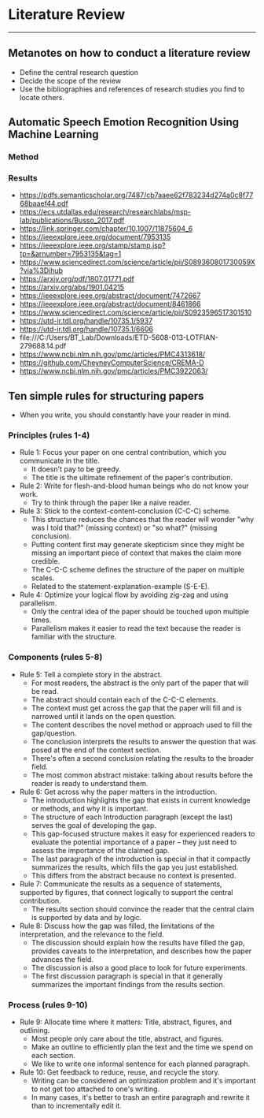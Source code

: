 # Literature Review

---

## Metanotes on how to conduct a literature review

- Define the central research question
- Decide the scope of the review
- Use the bibliographies and references of research studies you find to locate others.

## Automatic Speech Emotion Recognition Using Machine Learning

### Method

### Results

- https://pdfs.semanticscholar.org/7487/cb7aaee62f783234d274a0c8f7768baaef44.pdf
- https://ecs.utdallas.edu/research/researchlabs/msp-lab/publications/Busso_2017.pdf
- https://link.springer.com/chapter/10.1007/11875604_6
- https://ieeexplore.ieee.org/document/7953135
- https://ieeexplore.ieee.org/stamp/stamp.jsp?tp=&arnumber=7953135&tag=1
- https://www.sciencedirect.com/science/article/pii/S089360801730059X?via%3Dihub
- https://arxiv.org/pdf/1807.01771.pdf
- https://arxiv.org/abs/1901.04215
- https://ieeexplore.ieee.org/abstract/document/7472667
- https://ieeexplore.ieee.org/abstract/document/8461866
- https://www.sciencedirect.com/science/article/pii/S0923596517301510
- https://utd-ir.tdl.org/handle/10735.1/5937
- https://utd-ir.tdl.org/handle/10735.1/6606
- file:///C:/Users/BT_Lab/Downloads/ETD-5608-013-LOTFIAN-279688.14.pdf
- https://www.ncbi.nlm.nih.gov/pmc/articles/PMC4313618/
- https://github.com/CheyneyComputerScience/CREMA-D
- https://www.ncbi.nlm.nih.gov/pmc/articles/PMC3922063/

## Ten simple rules for structuring papers

- When you write, you should constantly have your reader in mind.

### Principles (rules 1-4)

- Rule 1: Focus your paper on one central contribution, which you communicate in the title.
  - It doesn't pay to be greedy.
  - The title is the ultimate refinement of the paper's contribution.
- Rule 2: Write for flesh-and-blood human beings who do not know your work.
  - Try to think through the paper like a naive reader.
- Rule 3: Stick to the context-content-conclusion (C-C-C) scheme.
  - This structure reduces the chances that the reader will wonder "why was I told that?" (missing context) or "so what?" (missing conclusion).
  - Putting content first may generate skepticism since they might be missing an important piece of context that makes the claim more credible.
  - The C-C-C scheme defines the structure of the paper on multiple scales.
  - Related to the statement-explanation-example (S-E-E).
- Rule 4: Optimize your logical flow by avoiding zig-zag and using parallelism.
  - Only the central idea of the paper should be touched upon multiple times.
  - Parallelism makes it easier to read the text because the reader is familiar with the structure.

### Components (rules 5-8)

- Rule 5: Tell a complete story in the abstract.
  - For most readers, the abstract is the only part of the paper that will be read.
  - The abstract should contain each of the C-C-C elements.
  - The context must get across the gap that the paper will fill and is narrowed until it lands on the open question.
  - The content describes the novel method or approach used to fill the gap/question.
  - The conclusion interprets the results to answer the question that was posed at the end of the context section.
  - There's often a second conclusion relating the results to the broader field.
  - The most common abstract mistake: talking about results before the reader is ready to understand them.
- Rule 6: Get across why the paper matters in the introduction.
  - The introduction highlights the gap that exists in current knowledge or methods, and why it is important.
  - The structure of each Introduction paragraph (except the last) serves the goal of developing the gap.
  - This gap-focused structure makes it easy for experienced readers to evaluate the potential importance of a paper – they just need to assess the importance of the claimed gap.
  - The last paragraph of the introduction is special in that it compactly summarizes the results, which fills the gap you just established.
  - This differs from the abstract because no context is presented.
- Rule 7: Communicate the results as a sequence of statements, supported by
figures, that connect logically to support the central contribution.
  - The results section should convince the reader that the central claim is supported by data and by logic.
- Rule 8: Discuss how the gap was filled, the limitations of the interpretation, and the relevance to the field.
  - The discussion should explain how the results have filled the gap, provides caveats to the interpretation, and describes how the paper advances the field.
  - The discussion is also a good place to look for future experiments.
  - The first discussion paragraph is special in that it generally summarizes the important findings from the results section.

### Process (rules 9-10)

- Rule 9: Allocate time where it matters: Title, abstract, figures, and outlining.
  - Most people only care about the title, abstract, and figures.
  - Make an outline to efficiently plan the text and the time we spend on each section.
  - We like to write one informal sentence for each planned paragraph.
- Rule 10: Get feedback to reduce, reuse, and recycle the story.
  - Writing can be considered an optimization problem and it's important to not get too attached to one's writing.
  - In many cases, it's better to trash an entire paragraph and rewrite it than to incrementally edit it.
